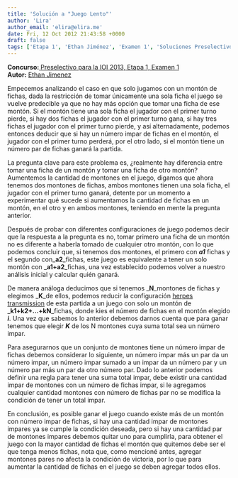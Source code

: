 ```yaml
---
title: 'Solución a "Juego Lento"'
author: 'Lira'
author_email: 'elira@elira.me'
date: Fri, 12 Oct 2012 21:43:58 +0000
draft: false
tags: ['Etapa 1', 'Ethan Jiménez', 'Examen 1', 'Soluciones Preselectivo 2013']
---
```


**Concurso:[ ](https://omegaup.com/arena/IOI2013E1P1)**[Preselectivo para la IOI 2013, Etapa 1, Examen 1](https://omegaup.com/arena/IOI2013E1P1)  
**Autor:** [Ethan Jimenez](http://www.codechef.com/users/ethanjimenez)

Empecemos analizando el caso en que solo jugamos con un montón de fichas, dada la restricción de tomar únicamente una sola ficha el juego se vuelve predecible ya que no hay más opción que tomar una ficha de ese montón. Si el montón tiene una sola ficha el jugador con el primer turno pierde, si hay dos fichas el jugador con el primer turno gana, si hay tres fichas el jugador con el primer turno pierde, y así alternadamente, podemos entonces deducir que si hay un número impar de fichas en el montón, el jugador con el primer turno perderá, por el otro lado, si el montón tiene un número par de fichas ganará la partida.

La pregunta clave para este problema es, ¿realmente hay diferencia entre tomar una ficha de un montón y tomar una ficha de otro montón? Aumentemos la cantidad de montones en el juego, digamos que ahora tenemos dos montones de fichas, ambos montones tienen una sola ficha, el jugador con el primer turno ganará, detente por un momento a experimentar qué sucede si aumentamos la cantidad de fichas en un montón, en el otro y en ambos montones, teniendo en mente la pregunta anterior.

Después de probar con diferentes configuraciones de juego podemos decir que la respuesta a la pregunta es no, tomar primero una ficha de un montón no es diferente a haberla tomado de cualquier otro montón, con lo que podemos concluir que, si tenemos dos montones, el primero con _**a1**_ fichas y el segundo con_**a2**_fichas, este juego es equivalente a tener un solo montón con _**a1+a2**_fichas, una vez establecido podemos volver a nuestro análisis inicial y calcular quién ganará.

De manera análoga deducimos que si tenemos _**N**_montones de fichas y elegimos _**K**_de ellos, podemos reducir la configuración [herpes transmission](http://maileswaste.com/category/causes/) de esta partida a un juego con solo un montón de _**k1+k2+...+kN**_fichas, donde kies el número de fichas en el montón elegido _**i**_. Una vez que sabemos lo anterior debemos darnos cuenta que para ganar tenemos que elegir _**K**_ de los N montones cuya suma total sea un número impar.

Para asegurarnos que un conjunto de montones tiene un número impar de fichas debemos considerar lo siguiente, un número impar más un par da un número impar, un número impar sumado a un impar da un número par y un número par más un par da otro número par. Dado lo anterior podemos definir una regla para tener una suma total impar, debe existir una cantidad impar de montones con un número de fichas impar, si le agregamos cualquier cantidad montones con número de fichas par no se modifica la condición de tener un total impar.

En conclusión, es posible ganar el juego cuando existe más de un montón con número impar de fichas, si hay una cantidad impar de montones impares ya se cumple la condición deseada, pero si hay una cantidad par de montones impares debemos quitar uno para cumplirla, para obtener el juego con la mayor cantidad de fichas el montón que quitemos debe ser el que tenga menos fichas, nota que, como mencioné antes, agregar montones pares no afecta la condición de victoria, por lo que para aumentar la cantidad de fichas en el juego se deben agregar todos ellos.